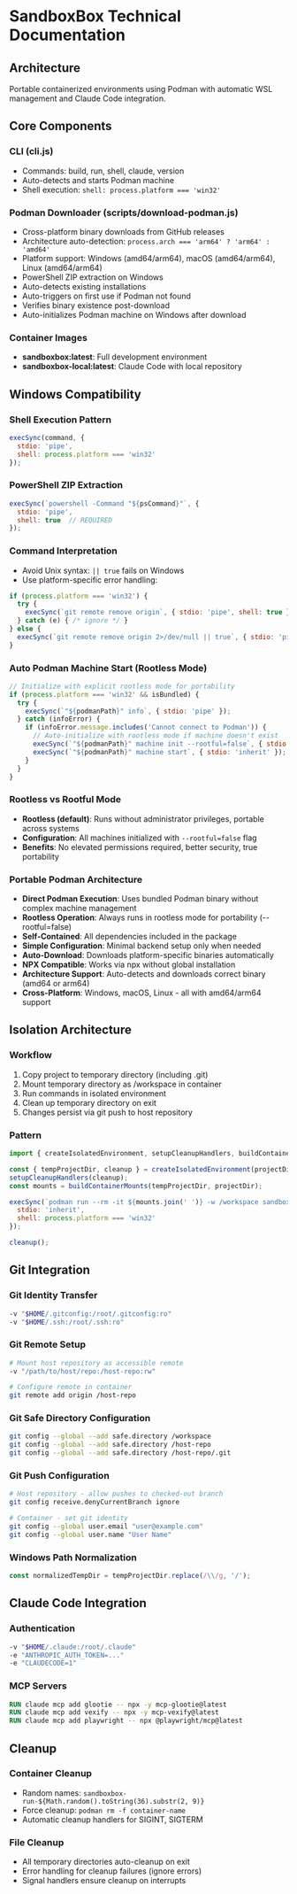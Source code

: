 # SandboxBox Technical Documentation

## Architecture
Portable containerized environments using Podman with automatic WSL management and Claude Code integration.

## Core Components

### CLI (cli.js)
- Commands: build, run, shell, claude, version
- Auto-detects and starts Podman machine
- Shell execution: `shell: process.platform === 'win32'`

### Podman Downloader (scripts/download-podman.js)
- Cross-platform binary downloads from GitHub releases
- Architecture auto-detection: `process.arch === 'arm64' ? 'arm64' : 'amd64'`
- Platform support: Windows (amd64/arm64), macOS (amd64/arm64), Linux (amd64/arm64)
- PowerShell ZIP extraction on Windows
- Auto-detects existing installations
- Auto-triggers on first use if Podman not found
- Verifies binary existence post-download
- Auto-initializes Podman machine on Windows after download

### Container Images
- **sandboxbox:latest**: Full development environment
- **sandboxbox-local:latest**: Claude Code with local repository

## Windows Compatibility

### Shell Execution Pattern
```javascript
execSync(command, {
  stdio: 'pipe',
  shell: process.platform === 'win32'
});
```

### PowerShell ZIP Extraction
```javascript
execSync(`powershell -Command "${psCommand}"`, {
  stdio: 'pipe',
  shell: true  // REQUIRED
});
```

### Command Interpretation
- Avoid Unix syntax: `|| true` fails on Windows
- Use platform-specific error handling:
```javascript
if (process.platform === 'win32') {
  try {
    execSync(`git remote remove origin`, { stdio: 'pipe', shell: true });
  } catch (e) { /* ignore */ }
} else {
  execSync(`git remote remove origin 2>/dev/null || true`, { stdio: 'pipe', shell: true });
}
```

### Auto Podman Machine Start (Rootless Mode)
```javascript
// Initialize with explicit rootless mode for portability
if (process.platform === 'win32' && isBundled) {
  try {
    execSync(`"${podmanPath}" info`, { stdio: 'pipe' });
  } catch (infoError) {
    if (infoError.message.includes('Cannot connect to Podman')) {
      // Auto-initialize with rootless mode if machine doesn't exist
      execSync(`"${podmanPath}" machine init --rootful=false`, { stdio: 'inherit' });
      execSync(`"${podmanPath}" machine start`, { stdio: 'inherit' });
    }
  }
}
```

### Rootless vs Rootful Mode
- **Rootless (default)**: Runs without administrator privileges, portable across systems
- **Configuration**: All machines initialized with `--rootful=false` flag
- **Benefits**: No elevated permissions required, better security, true portability

### Portable Podman Architecture
- **Direct Podman Execution**: Uses bundled Podman binary without complex machine management
- **Rootless Operation**: Always runs in rootless mode for portability (--rootful=false)
- **Self-Contained**: All dependencies included in the package
- **Simple Configuration**: Minimal backend setup only when needed
- **Auto-Download**: Downloads platform-specific binaries automatically
- **NPX Compatible**: Works via npx without global installation
- **Architecture Support**: Auto-detects and downloads correct binary (amd64 or arm64)
- **Cross-Platform**: Windows, macOS, Linux - all with amd64/arm64 support

## Isolation Architecture

### Workflow
1. Copy project to temporary directory (including .git)
2. Mount temporary directory as /workspace in container
3. Run commands in isolated environment
4. Clean up temporary directory on exit
5. Changes persist via git push to host repository

### Pattern
```javascript
import { createIsolatedEnvironment, setupCleanupHandlers, buildContainerMounts } from './utils/isolation.js';

const { tempProjectDir, cleanup } = createIsolatedEnvironment(projectDir);
setupCleanupHandlers(cleanup);
const mounts = buildContainerMounts(tempProjectDir, projectDir);

execSync(`podman run --rm -it ${mounts.join(' ')} -w /workspace sandboxbox:latest ${cmd}`, {
  stdio: 'inherit',
  shell: process.platform === 'win32'
});

cleanup();
```

## Git Integration

### Git Identity Transfer
```bash
-v "$HOME/.gitconfig:/root/.gitconfig:ro"
-v "$HOME/.ssh:/root/.ssh:ro"
```

### Git Remote Setup
```bash
# Mount host repository as accessible remote
-v "/path/to/host/repo:/host-repo:rw"

# Configure remote in container
git remote add origin /host-repo
```

### Git Safe Directory Configuration
```bash
git config --global --add safe.directory /workspace
git config --global --add safe.directory /host-repo
git config --global --add safe.directory /host-repo/.git
```

### Git Push Configuration
```bash
# Host repository - allow pushes to checked-out branch
git config receive.denyCurrentBranch ignore

# Container - set git identity
git config --global user.email "user@example.com"
git config --global user.name "User Name"
```

### Windows Path Normalization
```javascript
const normalizedTempDir = tempProjectDir.replace(/\\/g, '/');
```

## Claude Code Integration

### Authentication
```bash
-v "$HOME/.claude:/root/.claude"
-e "ANTHROPIC_AUTH_TOKEN=..."
-e "CLAUDECODE=1"
```

### MCP Servers
```dockerfile
RUN claude mcp add glootie -- npx -y mcp-glootie@latest
RUN claude mcp add vexify -- npx -y mcp-vexify@latest
RUN claude mcp add playwright -- npx @playwright/mcp@latest
```

## Cleanup

### Container Cleanup
- Random names: `sandboxbox-run-${Math.random().toString(36).substr(2, 9)}`
- Force cleanup: `podman rm -f container-name`
- Automatic cleanup handlers for SIGINT, SIGTERM

### File Cleanup
- All temporary directories auto-cleanup on exit
- Error handling for cleanup failures (ignore errors)
- Signal handlers ensure cleanup on interrupts